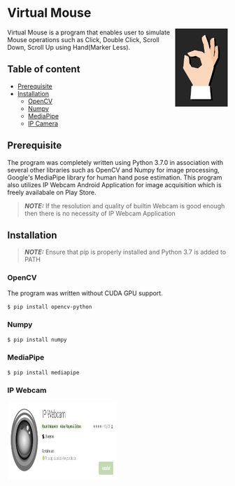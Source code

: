 # Virtual Mouse
<a href="http://www.freepik.com"><img src="images/logo.jpg" width="120" height="178" align="right" alt="Designed by macrovector_official / Freepik"></a>
Virtual Mouse is a program that enables user to simulate Mouse operations such as Click, Double Click, Scroll Down, Scroll Up using Hand(Marker Less).

## Table of content
- [Prerequisite](#Prerequisite)
- [Installation](#Installation)
    - [OpenCV](#OpenCV)
    - [Numpy](#Numpy)
    - [MediaPipe](#MediaPipe)
    - [IP Camera](#IP-Camera)
       
   


## Prerequisite
The program was completely written using Python 3.7.0 in association with several other libraries such as OpenCV and Numpy for image processing, Google's MediaPipe library for human hand pose estimation. This program also utilizes IP Webcam Android Application for image acquisition which is freely availabale on Play Store.
> **_NOTE:_**  If the resolution and quality of builtin Webcam is good enough then there is no necessity of IP Webcam Application
>

## Installation
> **_NOTE:_**  Ensure that pip is properly installed and Python 3.7 is added to PATH
### OpenCV
The program was written without CUDA GPU support.
```
$ pip install opencv-python
```
### Numpy
```
$ pip install numpy
```
### MediaPipe
```
$ pip install mediapipe
```
### IP Webcam
<img src="images/IP_Webcam.JPG" width="250" height="178"  alt="IP Webcam">




